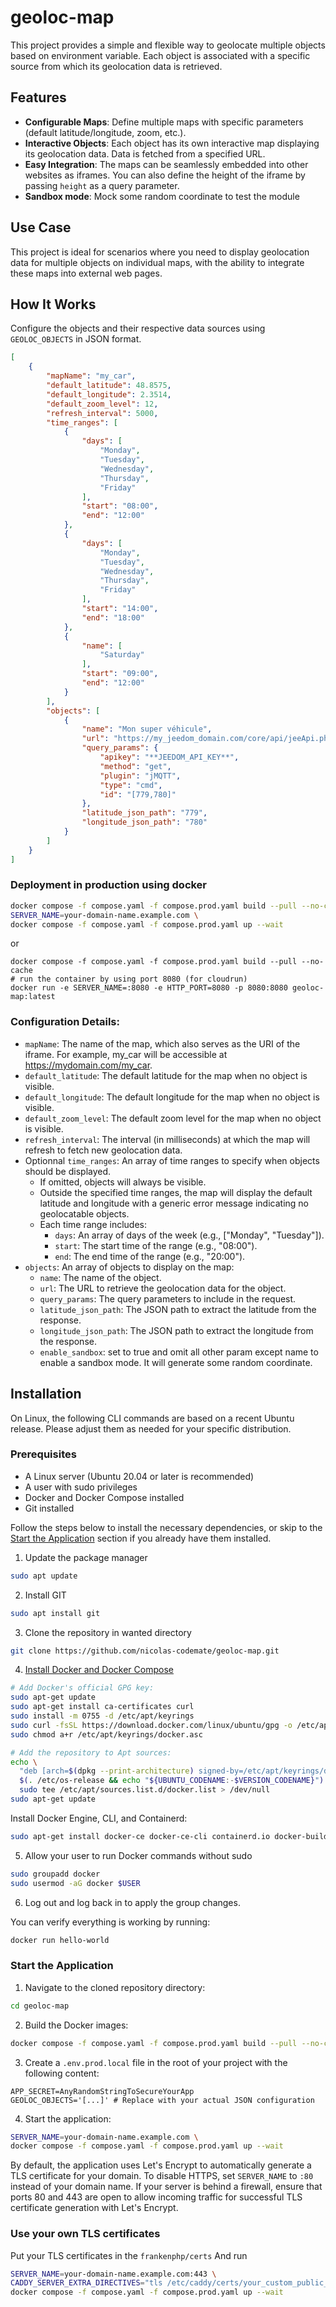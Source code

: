 # geoloc-map

This project provides a simple and flexible way to geolocate multiple objects based on environment variable. Each object is associated with a specific source from which its geolocation data is retrieved.

## Features

- **Configurable Maps**: Define multiple maps with specific parameters (default latitude/longitude, zoom, etc.).
- **Interactive Objects**: Each object has its own interactive map displaying its geolocation data. Data is fetched from a specified URL.
- **Easy Integration**: The maps can be seamlessly embedded into other websites as iframes. You can also define the height of the iframe by passing `height` as a query parameter.
- **Sandbox mode**: Mock some random coordinate to test the module

## Use Case

This project is ideal for scenarios where you need to display geolocation data for multiple objects on individual maps, with the ability to integrate these maps into external web pages.

## How It Works

Configure the objects and their respective data sources using `GEOLOC_OBJECTS` in JSON format.

```json
[
    {
        "mapName": "my_car",
        "default_latitude": 48.8575,
        "default_longitude": 2.3514,
        "default_zoom_level": 12,
        "refresh_interval": 5000,
        "time_ranges": [
            {
                "days": [
                    "Monday",
                    "Tuesday",
                    "Wednesday",
                    "Thursday",
                    "Friday"
                ],
                "start": "08:00",
                "end": "12:00"
            },
            {
                "days": [
                    "Monday",
                    "Tuesday",
                    "Wednesday",
                    "Thursday",
                    "Friday"
                ],
                "start": "14:00",
                "end": "18:00"
            },
            {
                "name": [
                    "Saturday"
                ],
                "start": "09:00",
                "end": "12:00"
            }
        ],
        "objects": [
            {
                "name": "Mon super véhicule",
                "url": "https://my_jeedom_domain.com/core/api/jeeApi.php",
                "query_params": {
                    "apikey": "**JEEDOM_API_KEY**",
                    "method": "get",
                    "plugin": "jMQTT",
                    "type": "cmd",
                    "id": "[779,780]"
                },
                "latitude_json_path": "779",
                "longitude_json_path": "780"
            }
        ]
    }
]
```

### Deployment in production using docker
```bash
docker compose -f compose.yaml -f compose.prod.yaml build --pull --no-cache
SERVER_NAME=your-domain-name.example.com \
docker compose -f compose.yaml -f compose.prod.yaml up --wait
```

or

```
docker compose -f compose.yaml -f compose.prod.yaml build --pull --no-cache
# run the container by using port 8080 (for cloudrun)
docker run -e SERVER_NAME=:8080 -e HTTP_PORT=8080 -p 8080:8080 geoloc-map:latest                                                                              
```

### Configuration Details:

* `mapName`: The name of the map, which also serves as the URI of the iframe. For example, my_car will be accessible at https://mydomain.com/my_car.
* `default_latitude`: The default latitude for the map when no object is visible.
* `default_longitude`: The default longitude for the map when no object is visible.
* `default_zoom_level`: The default zoom level for the map when no object is visible.
* `refresh_interval`: The interval (in milliseconds) at which the map will refresh to fetch new geolocation data.
* Optionnal `time_ranges`: An array of time ranges to specify when objects should be displayed.
    * If omitted, objects will always be visible.
    * Outside the specified time ranges, the map will display the default latitude and longitude with a generic error message indicating no geolocatable objects.
    * Each time range includes:
        * `days`: An array of days of the week (e.g., ["Monday", "Tuesday"]).
        * `start`: The start time of the range (e.g., "08:00").
        * `end`: The end time of the range (e.g., "20:00").
* `objects`: An array of objects to display on the map:
    * `name`: The name of the object.
    * `url`: The URL to retrieve the geolocation data for the object.
    * `query_params`: The query parameters to include in the request.
    * `latitude_json_path`: The JSON path to extract the latitude from the response.
    * `longitude_json_path`: The JSON path to extract the longitude from the response.
    * `enable_sandbox`: set to true and omit all other param except name to enable a sandbox mode. It will generate some random coordinate.

## Installation

On Linux, the following CLI commands are based on a recent Ubuntu release. Please adjust them as needed for your specific distribution.

### Prerequisites
- A Linux server (Ubuntu 20.04 or later is recommended)
- A user with sudo privileges
- Docker and Docker Compose installed
- Git installed

Follow the steps below to install the necessary dependencies, or skip to the [Start the Application](#Start-the-Application) section if you already have them installed.

1. Update the package manager

```bash
sudo apt update
```
2. Install GIT

```bash
sudo apt install git
```
3. Clone the repository in wanted directory

```bash
git clone https://github.com/nicolas-codemate/geoloc-map.git
```

4. [Install Docker and Docker Compose](https://docs.docker.com/engine/install/ubuntu/#install-using-the-repository)

```bash
# Add Docker's official GPG key:
sudo apt-get update
sudo apt-get install ca-certificates curl
sudo install -m 0755 -d /etc/apt/keyrings
sudo curl -fsSL https://download.docker.com/linux/ubuntu/gpg -o /etc/apt/keyrings/docker.asc
sudo chmod a+r /etc/apt/keyrings/docker.asc

# Add the repository to Apt sources:
echo \
  "deb [arch=$(dpkg --print-architecture) signed-by=/etc/apt/keyrings/docker.asc] https://download.docker.com/linux/ubuntu \
  $(. /etc/os-release && echo "${UBUNTU_CODENAME:-$VERSION_CODENAME}") stable" | \
  sudo tee /etc/apt/sources.list.d/docker.list > /dev/null
sudo apt-get update
```

Install Docker Engine, CLI, and Containerd:

```bash
sudo apt-get install docker-ce docker-ce-cli containerd.io docker-buildx-plugin docker-compose-plugin
```

5. Allow your user to run Docker commands without sudo

```bash
sudo groupadd docker
sudo usermod -aG docker $USER
```

6. Log out and log back in to apply the group changes.

You can verify everything is working by running:

```bash
docker run hello-world
```

### Start the Application

1. Navigate to the cloned repository directory:

```bash
cd geoloc-map
```

2. Build the Docker images:

```bash
docker compose -f compose.yaml -f compose.prod.yaml build --pull --no-cache
```

3. Create a `.env.prod.local` file in the root of your project with the following content:
```env
APP_SECRET=AnyRandomStringToSecureYourApp
GEOLOC_OBJECTS='[...]' # Replace with your actual JSON configuration
```

4. Start the application:

```bash
SERVER_NAME=your-domain-name.example.com \
docker compose -f compose.yaml -f compose.prod.yaml up --wait           
```

By default, the application uses Let's Encrypt to automatically generate a TLS certificate for your domain. To disable HTTPS, set `SERVER_NAME` to `:80` instead of your domain name.
If your server is behind a firewall, ensure that ports 80 and 443 are open to allow incoming traffic for successful TLS certificate generation with Let's Encrypt.

### Use your own TLS certificates

Put your TLS certificates in the `frankenphp/certs`
And run

```bash
SERVER_NAME=your-domain-name.example.com:443 \
CADDY_SERVER_EXTRA_DIRECTIVES="tls /etc/caddy/certs/your_custom_public_certificate.crt /etc/caddy/certs/your_custom_private_certificate.key" \
docker compose -f compose.yaml -f compose.prod.yaml up --wait
```
